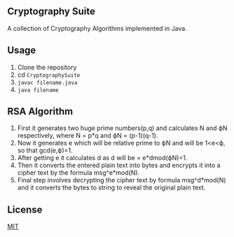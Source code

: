 ## Cryptography Suite
A collection of Cryptography Algorithms implemented in Java.

## Usage
1. Clone the repository
2. cd `CryptographySuite`
3. `javac filename.java`
4. `java filename`

## RSA Algorithm
1. First it generates two huge prime numbers(p,q) and calculates N and ϕN respectively, where N = p*q and ϕN = (p-1)(q-1).
2. Now it generates e which will be relative prime to ϕN and will be  1<e<ϕ, so that gcd(e,ϕ)=1.
3. After getting e it calculates d as d will be = e*dmod(ϕN)=1.
4. Then it converts the entered plain text into bytes and encrypts it into a cipher text by the formula msg^e*mod(N).
5. Final step involves decrypting the cipher text by formula msg^d*mod(N) and it converts the bytes to string to reveal the original plain text.

## License
[MIT](https://github.com/itsknk/CryptographySuite/blob/master/LICENSE) 
